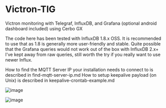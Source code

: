 # Victron-TIG
Victron monitoring with Telegraf, InfluxDB, and Grafana (optional android dashboard included) using Cerbo GX

The code here has been tested with InfluxDB 1.8.x OSS. It is recommended to use that as 1.8 is generally more user-friendly and stable. Quite possible that the Grafana queries would not work out of the box with InfluxDB 2.x+ I've kept away from raw queries, still worth the try if you really want to use newer Influx.

How to find the MQTT Server IP your installation needs to connect to is described in find-mqtt-server-ip.md
How to setup keepalive payload (on Unix) is described in keepalive-crontab-example.md

![image](https://github.com/sawo1337/Victron-TIG/assets/31248804/1f6f2dc4-f018-46a8-956c-676e1a089282)

![image](https://github.com/sawo1337/Victron-TIG/assets/31248804/9acbdec7-cb9e-40ef-a3a1-50f5089db12d)
